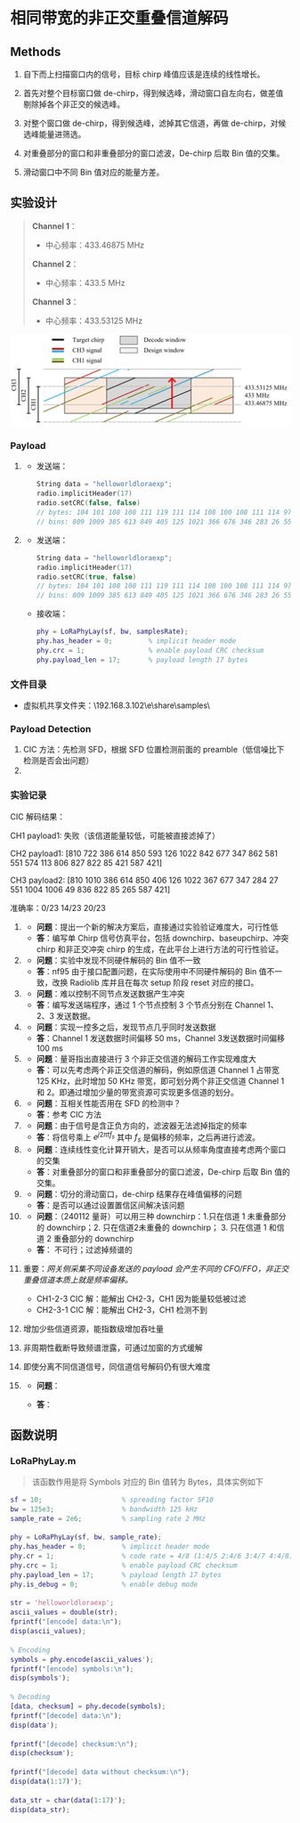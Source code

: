 # 相同带宽的非正交重叠信道解码

## Methods

1. 自下而上扫描窗口内的信号，目标 chirp 峰值应该是连续的线性增长。

2. 首先对整个目标窗口做 de-chirp，得到候选峰，滑动窗口自左向右，做差值剔除掉各个非正交的候选峰。

3. 对整个窗口做 de-chirp，得到候选峰，滤掉其它信道，再做 de-chirp，对候选峰能量进筛选。

4. 对重叠部分的窗口和非重叠部分的窗口滤波，De-chirp 后取 Bin 值的交集。

5. 滑动窗口中不同 Bin 值对应的能量方差。



## 实验设计

> **Channel 1**：
>
> - 中心频率：433.46875 MHz
> 
>**Channel 2**：
> 
>- 中心频率：433.5 MHz
> 
> **Channel 3**：
>
> - 中心频率：433.53125 MHz

![NogChannel](Figure/NogChannel.png)

### Payload

1. - 发送端：

       ```c++
       String data = "helloworldloraexp";
       radio.implicitHeader(17)
       radio.setCRC(false, false)
       // bytes: 104 101 108 108 111 119 111 114 108 100 108 111 114 97 101 120 112
       // bins: 809 1009 385 613 849 405 125 1021 366 676 346 283 26 550 990 989 48 826 821 84 264 586 420
       ```
   
2. - 发送端：

       ```c++
       String data = "helloworldloraexp";
       radio.implicitHeader(17)
       radio.setCRC(true, false)
       // bytes: 104 101 108 108 111 119 111 114 108 100 108 111 114 97 101 120 112
       // bins: 809 1009 385 613 849 405 125 1021 366 676 346 283 26 550 990 989 48 826 53 493 264 583 420
       ```
   
   - 接收端：
   
     ```matlab
     phy = LoRaPhyLay(sf, bw, samplesRate);
     phy.has_header = 0;         % implicit header mode
     phy.crc = 1;                % enable payload CRC checksum
     phy.payload_len = 17;       % payload length 17 bytes
     ```
   
     

### 文件目录

- 虚拟机共享文件夹：\\192.168.3.102\e\share\samples\

### Payload Detection

1. CIC 方法：先检测 SFD，根据 SFD 位置检测前面的 preamble（低信噪比下检测是否会出问题）
2. 

### 实验记录

CIC 解码结果：

 CH1 payload1: 失败（该信道能量较低，可能被直接滤掉了）

 CH2 payload1: [810 722 386 614 850 593 126 1022 842 677 347 862 581 551 574 113 806 827 822 85 421 587 421]

 CH3 payload2: [810 1010 386 614 850 406 126 1022 367 677 347 284 27 551 1004 1006 49 836 822 85 265 587 421]

准确率：0/23 14/23 20/23  

1. - **问题**：提出一个新的解决方案后，直接通过实验验证难度大，可行性低
   - **答**：编写单 Chirp 信号仿真平台，包括 downchirp、baseupchirp、冲突 chirp 和非正交冲突 chirp 的生成，在此平台上进行方法的可行性验证。

2. - **问题**：实验中发现不同硬件解码的 Bin 值不一致
   - **答**：nf95 由于接口配置问题，在实际使用中不同硬件解码的 Bin 值不一致，改换 Radiolib 库并且在每次 setup 阶段 reset 对应的接口。

3. - **问题**：难以控制不同节点发送数据产生冲突
   - **答**：编写发送端程序，通过 1 个节点控制 3 个节点分别在 Channel 1、2、3 发送数据。

4. - **问题**：实现一控多之后，发现节点几乎同时发送数据
   - **答**：Channel 1 发送数据时间偏移 50 ms，Channel 3发送数据时间偏移 100 ms

5. - **问题**：量哥指出直接进行 3 个非正交信道的解码工作实现难度大
   - **答**：可以先考虑两个非正交信道的解码，例如原信道 Channel 1 占带宽 125 KHz，此时增加 50 KHz 带宽，即可划分两个非正交信道 Channel 1 和 2。即通过增加少量的带宽资源可实现更多信道的划分。

6. - **问题**：互相关性能否用在 SFD 的检测中？
   - **答**：参考 CIC 方法

7. - **问题**：由于信号是含正负方向的，滤波器无法滤掉指定的频率
   - **答**：将信号乘上  $e^{j 2\pi t f_s}$ 其中 $f_s$ 是偏移的频率，之后再进行滤波。

8. - **问题**：连续线性变化计算开销大，是否可以从频率角度直接考虑两个窗口的交集
   - **答**：对重叠部分的窗口和非重叠部分的窗口滤波，De-chirp 后取 Bin 值的交集。

9. - **问题**：切分的滑动窗口，de-chirp 结果存在峰值偏移的问题
   - **答**：是否可以通过设置置信区间解决该问题

10. - **问题**：（240112 量哥）可以用三种 downchirp：1.只在信道 1 未重叠部分的 downchirp；2. 只在信道2未重叠的 downchirp； 3. 只在信道 1 和信道 2 重叠部分的 downchirp
    - **答**： 不可行；过滤掉频谱的

11. 重要：*网关侧采集不同设备发送的 payload 会产生不同的 CFO/FFO，非正交重叠信道本质上就是频率偏移。*
    - CH1-2-3 CIC 解：能解出 CH2-3，CH1 因为能量较低被过滤
    - CH2-3-1 CIC 解：能解出 CH2-3，CH1 检测不到

12. 增加少些信道资源，能指数级增加吞吐量

13. 非周期性截断导致频谱泄露，可通过加窗的方式缓解

14. 即使分离不同信道信号，同信道信号解码仍有很大难度

15. - **问题**：

    - **答**： 

## 函数说明

### LoRaPhyLay.m

> 该函数作用是将 Symbols 对应的 Bin 值转为 Bytes，具体实例如下

```matlab
sf = 10;                    % spreading factor SF10
bw = 125e3;                 % bandwidth 125 kHz
sample_rate = 2e6;          % sampling rate 2 MHz

phy = LoRaPhyLay(sf, bw, sample_rate);
phy.has_header = 0;         % implicit header mode
phy.cr = 1;                 % code rate = 4/8 (1:4/5 2:4/6 3:4/7 4:4/8)
phy.crc = 1;                % enable payload CRC checksum
phy.payload_len = 17;       % payload length 17 bytes
phy.is_debug = 0;           % enable debug mode

str = 'helloworldloraexp';
ascii_values = double(str);
fprintf("[encode] data:\n");
disp(ascii_values);

% Encoding
symbols = phy.encode(ascii_values');
fprintf("[encode] symbols:\n");
disp(symbols');

% Decoding
[data, checksum] = phy.decode(symbols);
fprintf("[decode] data:\n");
disp(data');

fprintf("[decode] checksum:\n");
disp(checksum');

fprintf("[decode] data without checksum:\n");
disp(data(1:17)');

data_str = char(data(1:17)');
disp(data_str);
```

